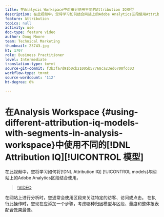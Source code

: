 ```yaml
---
title: 在Analysis Workspace中对细分使用不同的Attribution IQ模型
description: 在此视频中，您将学习如何结合网站上的Adobe Analytics区段使用Attribution IQ模型。
feature: Attribution
topics: null
activity: use
doc-type: feature video
author: Doug Moore
team: Technical Marketing
thumbnail: 23743.jpg
kt: 1707
role: Business Practitioner
level: Intermediate
translation-type: tm+mt
source-git-commit: f3b3fa7d91b0cb21005b57768ca23ed6700fcc03
workflow-type: tm+mt
source-wordcount: '112'
ht-degree: 0%

---
```



# 在Analysis Workspace {#using-different-attribution-iq-models-with-segments-in-analysis-workspace}中使用不同的[!DNL Attribution IQ][!UICONTROL 模型]

在此视频中，您将学习如何将[!DNL Attribution IQ] [!UICONTROL models]与网站上的Adobe Analytics区段结合使用。

>[!VIDEO](https://video.tv.adobe.com/v/23743/?quality=12)

在网站上进行分析时，您通常会使用区段来关注特定的访客、访问或点击。 在执行此操作时，您现在应添加一个步骤，考虑哪种归因模型与区段、量度和整体报表配合效果最佳。
